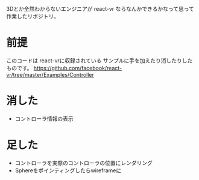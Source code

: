 3Dとか全然わからないエンジニアが react-vr ならなんかできるかなって思って作業したリポジトリ。

# 前提
このコードは react-vrに収録されている サンプルに手を加えたり消したりしたものです。
https://github.com/facebook/react-vr/tree/master/Examples/Controller

# 消した
- コントローラ情報の表示

# 足した
- コントローラを実際のコントローラの位置にレンダリング
- Sphereをポインティングしたらwireframeに

